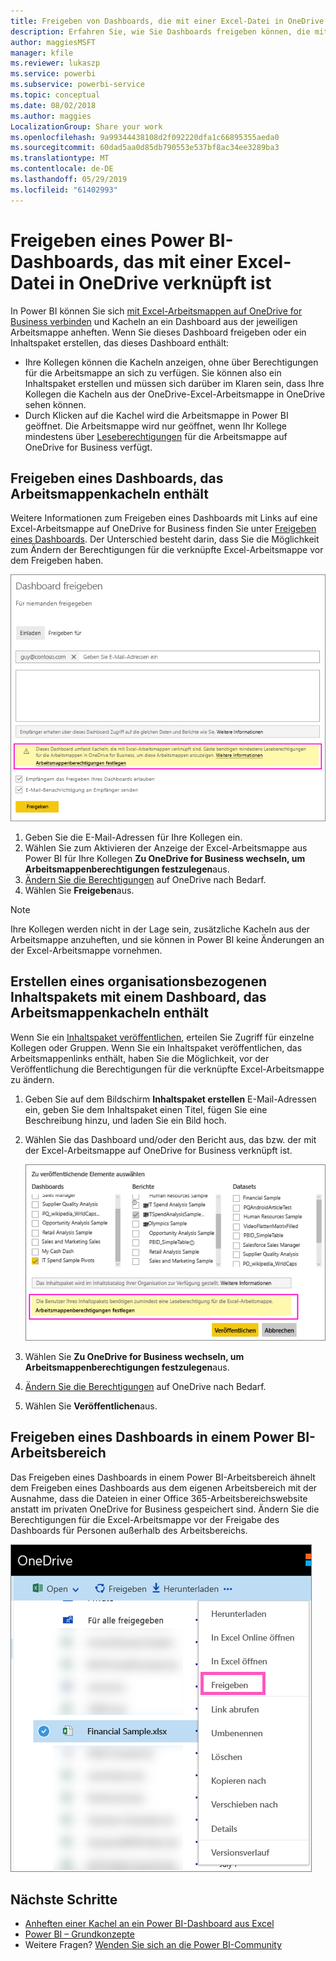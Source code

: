 ```yaml
---
title: Freigeben von Dashboards, die mit einer Excel-Datei in OneDrive verbunden sind – Power BI
description: Erfahren Sie, wie Sie Dashboards freigeben können, die mit einer Excel-Arbeitsmappe auf OneDrive for Business verbunden sind, und bei denen Sie Kacheln aus der Arbeitsmappe anheften.
author: maggiesMSFT
manager: kfile
ms.reviewer: lukaszp
ms.service: powerbi
ms.subservice: powerbi-service
ms.topic: conceptual
ms.date: 08/02/2018
ms.author: maggies
LocalizationGroup: Share your work
ms.openlocfilehash: 9a99344438108d2f092220dfa1c66895355aeda0
ms.sourcegitcommit: 60dad5aa0d85db790553e537bf8ac34ee3289ba3
ms.translationtype: MT
ms.contentlocale: de-DE
ms.lasthandoff: 05/29/2019
ms.locfileid: "61402993"
---
```

# <a name="share-a-power-bi-dashboard-that-links-to-an-excel-file-in-onedrive"></a>Freigeben eines Power BI-Dashboards, das mit einer Excel-Datei in OneDrive verknüpft ist
In Power BI können Sie sich [mit Excel-Arbeitsmappen auf OneDrive for Business verbinden](service-excel-workbook-files.md) und Kacheln an ein Dashboard aus der jeweiligen Arbeitsmappe anheften. Wenn Sie dieses Dashboard freigeben oder ein Inhaltspaket erstellen, das dieses Dashboard enthält:

* Ihre Kollegen können die Kacheln anzeigen, ohne über Berechtigungen für die Arbeitsmappe an sich zu verfügen. Sie können also ein Inhaltspaket erstellen und müssen sich darüber im Klaren sein, dass Ihre Kollegen die Kacheln aus der OneDrive-Excel-Arbeitsmappe in OneDrive sehen können.
* Durch Klicken auf die Kachel wird die Arbeitsmappe in Power BI geöffnet. Die Arbeitsmappe wird nur geöffnet, wenn Ihr Kollege mindestens über [Leseberechtigungen](https://support.office.com/article/Share-documents-or-folders-in-Office-365-1fe37332-0f9a-4719-970e-d2578da4941c) für die Arbeitsmappe auf OneDrive for Business verfügt.

## <a name="share-a-dashboard-that-contains-workbook-tiles"></a>Freigeben eines Dashboards, das Arbeitsmappenkacheln enthält
Weitere Informationen zum Freigeben eines Dashboards mit Links auf eine Excel-Arbeitsmappe auf OneDrive for Business finden Sie unter [Freigeben eines Dashboards](service-share-dashboards.md). Der Unterschied besteht darin, dass Sie die Möglichkeit zum Ändern der Berechtigungen für die verknüpfte Excel-Arbeitsmappe vor dem Freigeben haben.

  ![Dialogfeld „Dashboard freigeben“](media/service-share-dashboard-that-links-to-excel-onedrive/pbi_share_workbk.png)

1. Geben Sie die E-Mail-Adressen für Ihre Kollegen ein.
2. Wählen Sie zum Aktivieren der Anzeige der Excel-Arbeitsmappe aus Power BI für Ihre Kollegen **Zu OneDrive for Business wechseln, um Arbeitsmappenberechtigungen festzulegen**aus.
3. [Ändern Sie die Berechtigungen](https://support.office.com/article/Share-files-and-folders-and-change-permissions-9fcc2f7d-de0c-4cec-93b0-a82024800c07) auf OneDrive nach Bedarf.
4. Wählen Sie **Freigeben**aus.

>[!NOTE]
>Ihre Kollegen werden nicht in der Lage sein, zusätzliche Kacheln aus der Arbeitsmappe anzuheften, und sie können in Power BI keine Änderungen an der Excel-Arbeitsmappe vornehmen.
> 
> 

## <a name="create-an-organizational-content-pack-with-a-dashboard-that-contains-workbook-tiles"></a>Erstellen eines organisationsbezogenen Inhaltspakets mit einem Dashboard, das Arbeitsmappenkacheln enthält
Wenn Sie ein [Inhaltspaket veröffentlichen](service-organizational-content-pack-create-and-publish.md), erteilen Sie Zugriff für einzelne Kollegen oder Gruppen. Wenn Sie ein Inhaltspaket veröffentlichen, das Arbeitsmappenlinks enthält, haben Sie die Möglichkeit, vor der Veröffentlichung die Berechtigungen für die verknüpfte Excel-Arbeitsmappe zu ändern.

1. Geben Sie auf dem Bildschirm **Inhaltspaket erstellen** E-Mail-Adressen ein, geben Sie dem Inhaltspaket einen Titel, fügen Sie eine Beschreibung hinzu, und laden Sie ein Bild hoch.
2. Wählen Sie das Dashboard und/oder den Bericht aus, das bzw. der mit der Excel-Arbeitsmappe auf OneDrive for Business verknüpft ist.
   
    ![Excel-Arbeitsmappe in einem Inhaltspaket](media/service-share-dashboard-that-links-to-excel-onedrive/pbi_contpack_workbk.png)
3. Wählen Sie **Zu OneDrive for Business wechseln, um Arbeitsmappenberechtigungen festzulegen**aus.
4. [Ändern Sie die Berechtigungen](https://support.office.com/article/Share-files-and-folders-and-change-permissions-9fcc2f7d-de0c-4cec-93b0-a82024800c07) auf OneDrive nach Bedarf.
5. Wählen Sie **Veröffentlichen**aus.

## <a name="share-a-dashboard-from-a-power-bi-workspace"></a>Freigeben eines Dashboards in einem Power BI-Arbeitsbereich
Das Freigeben eines Dashboards in einem Power BI-Arbeitsbereich ähnelt dem Freigeben eines Dashboards aus dem eigenen Arbeitsbereich mit der Ausnahme, dass die Dateien in einer Office 365-Arbeitsbereichswebsite anstatt im privaten OneDrive for Business gespeichert sind. Ändern Sie die Berechtigungen für die Excel-Arbeitsmappe vor der Freigabe des Dashboards für Personen außerhalb des Arbeitsbereichs.

![Freigeben aus OneDrive](media/service-share-dashboard-that-links-to-excel-onedrive/pbi_onedriveshare.png)

## <a name="next-steps"></a>Nächste Schritte
* [Anheften einer Kachel an ein Power BI-Dashboard aus Excel](service-dashboard-pin-tile-from-excel.md)
* [Power BI – Grundkonzepte](consumer/end-user-basic-concepts.md)
* Weitere Fragen? [Wenden Sie sich an die Power BI-Community](http://community.powerbi.com/)

